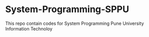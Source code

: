 # System-Programming-SPPU

This repo contain codes for System Programming Pune University Information Technoloy
